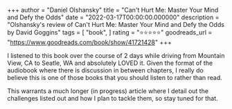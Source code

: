 +++
author = "Daniel Olshansky"
title = "Can't Hurt Me: Master Your Mind and Defy the Odds"
date = "2022-03-17T00:00:00.000000"
description = "Olshansky's review of Can't Hurt Me: Master Your Mind and Defy the Odds by David Goggins"
tags = [
    "book",
]
rating = "⭐⭐⭐⭐⭐"
goodreads_url = "https://www.goodreads.com/book/show/41721428"
+++

I listened to this book over the course of 2 days while driving from Mountain View, CA to Seatle, WA and absolutely LOVED it. Given the format of the audiobook where there is discussion in between chapters, I really do believe this is one of those books that you should listen to rather than read.







This warrants a much longer (in progress) article where I detail out the challenges listed out and how I plan to tackle them, so stay tuned for that.
